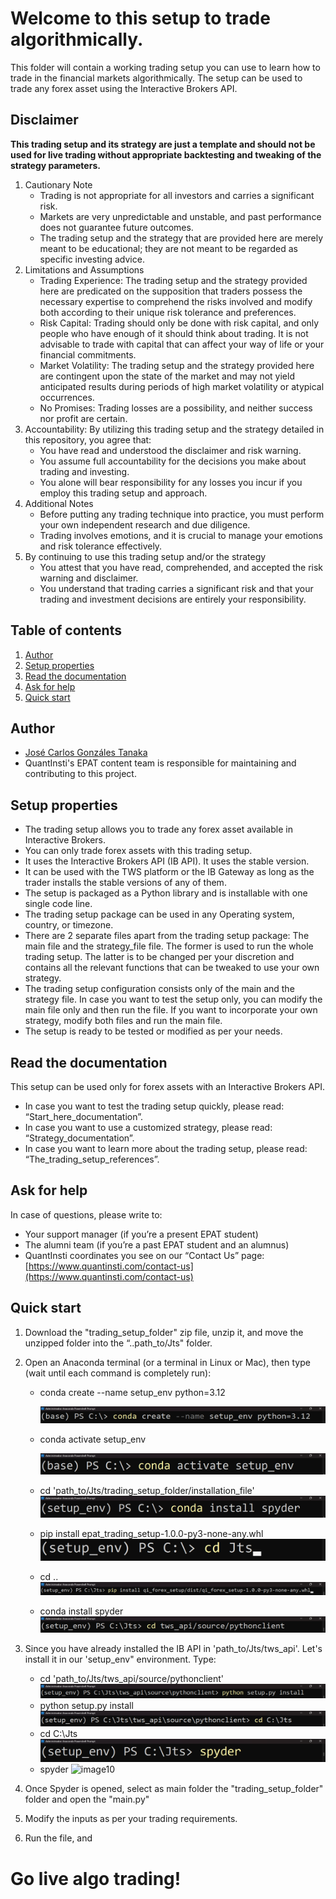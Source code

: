 # Welcome to this setup to trade algorithmically.

This folder will contain a working trading setup you can use to learn how to trade in the financial markets algorithmically. The setup can be used to trade any forex asset using the Interactive Brokers API. 

## Disclaimer
**This trading setup and its strategy are just a template and should not be used for live trading without appropriate backtesting and tweaking of the strategy parameters.**

1. Cautionary Note
    - Trading is not appropriate for all investors and carries a significant risk.
    - Markets are very unpredictable and unstable, and past performance does not guarantee future outcomes.
    - The trading setup and the strategy that are provided here are merely meant to be educational; they are not meant to be regarded as specific investing advice.
2. Limitations and Assumptions
    - Trading Experience: The trading setup and the strategy provided here are predicated on the supposition that traders possess the necessary expertise to comprehend the risks involved and modify both according to their unique risk tolerance and preferences.
    - Risk Capital: Trading should only be done with risk capital, and only people who have enough of it should think about trading. It is not advisable to trade with capital that can affect your way of life or your financial commitments.
    - Market Volatility: The trading setup and the strategy provided here are contingent upon the state of the market and may not yield anticipated results during periods of high market volatility or atypical occurrences.
    - No Promises: Trading losses are a possibility, and neither success nor profit are certain.
3. Accountability: By utilizing this trading setup and the strategy detailed in this repository, you agree that:
    - You have read and understood the disclaimer and risk warning.
    - You assume full accountability for the decisions you make about trading and investing.
    - You alone will bear responsibility for any losses you incur if you employ this trading setup and approach.
4. Additional Notes
    - Before putting any trading technique into practice, you must perform your own independent research and due diligence.
    - Trading involves emotions, and it is crucial to manage your emotions and risk tolerance effectively.
5. By continuing to use this trading setup and/or the strategy
    - You attest that you have read, comprehended, and accepted the risk warning and disclaimer.
    - You understand that trading carries a significant risk and that your trading and investment decisions are entirely your responsibility.

## Table of contents
1. [Author](#author)
2. [Setup properties](#properties)
3. [Read the documentation](#documentation)
4. [Ask for help](#help)
5. [Quick start](#start)

<a id='author'></a>
## Author
- [José Carlos Gonzáles Tanaka](https://www.linkedin.com/in/jose-carlos-gonzales-tanaka/)
- QuantInsti's EPAT content team is responsible for maintaining and contributing to this project.

<a id='properties'></a>
## Setup properties
- The trading setup allows you to trade any forex asset available in Interactive Brokers.
- You can only trade forex assets with this trading setup.
- It uses the Interactive Brokers API (IB API). It uses the stable version.
- It can be used with the TWS platform or the IB Gateway as long as the trader installs the stable versions of any of them.
- The setup is packaged as a Python library and is installable with one single code line.
- The trading setup package can be used in any Operating system, country, or timezone.
- There are 2 separate files apart from the trading setup package: The main file and the strategy_file file. The former is used to run the whole trading setup. The latter is to be changed per your discretion and contains all the relevant functions that can be tweaked to use your own strategy.
- The trading setup configuration consists only of the main and the strategy file. In case you want to test the setup only, you can modify the main file only and then run the file. If you want to incorporate your own strategy, modify both files and run the main file.
- The setup is ready to be tested or modified as per your needs.

<a id='documentation'></a>
## Read the documentation
This setup can be used only for forex assets with an Interactive Brokers API. 
- In case you want to test the trading setup quickly, please read: “Start_here_documentation”.
- In case you want to use a customized strategy, please read: “Strategy_documentation”.
- In case you want to learn more about the trading setup, please read: “The_trading_setup_references”.

<a id='help'></a>
## Ask for help
In case of questions, please write to:
- Your support manager (if you’re a present EPAT student)
- The alumni team (if you’re a past EPAT student and an alumnus)
- QuantInsti coordinates you see on our “Contact Us” page: [https://www.quantinsti.com/contact-us](https://www.quantinsti.com/contact-us)

<a id='start'></a>
## Quick start
1. Download the "trading_setup_folder" zip file, unzip it, and move the unzipped folder into the “..path_to/Jts" folder.
2. Open an Anaconda terminal (or a terminal in Linux or Mac), then type (wait until each command is completely run):

    - conda create --name setup_env python=3.12
   
      ![image01](res/image01.png)
      
    - conda activate setup_env
      
      ![image02](res/image02.png)
      
    - cd 'path_to/Jts/trading_setup_folder/installation_file'
      ![image03](res/image03.png)
    - pip install epat_trading_setup-1.0.0-py3-none-any.whl
      ![image04](res/image04.png)
    - cd ..
      ![image05](res/image05.png)
    - conda install spyder
      ![image06](res/image06.png)

4. Since you have already installed the IB API in 'path_to/Jts/tws_api'. Let's install it in our 'setup_env" environment. Type:
    - cd 'path_to/Jts/tws_api/source/pythonclient'
      ![image07](res/image07.png)
    - python setup.py install
      ![image08](res/image08.png)
    - cd C:\Jts
      ![image09](res/image09.png)
    - spyder
      ![image10](res/image10.png)
5. Once Spyder is opened, select as main folder the "trading_setup_folder" folder and open the "main.py" 
6. Modify the inputs as per your trading requirements.
7. Run the file, and

# Go live algo trading!
